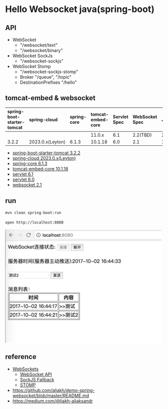 <!-- markdown-disable MD033 MD045 -->
<!-- markdownlint-disable MD033 -->

# Hello Websocket java(spring-boot)

## API

- WebSocket
  - "/websocket/text"
  - "/websocket/binary"
- WebSocket SockJs
  - "/websocket-sockjs"
- WebSocket Stomp
  - "/websocket-sockjs-stomp"
  - Broker "/queue", "/topic"
  - DestinationPrefixes "/hello"

## tomcat-embed & websocket

| spring-boot-starter-tomcat | spring-cloud     | spring-core | tomcat-embed-core | Servlet Spec | WebSocket Spec | JDK |
|:---------------------------|:-----------------|:------------|:------------------|:-------------|:---------------|:----|
|                            |                  |             | 11.0.x            | 6.1          | 2.2(TBD)       | 21+ |
| 3.2.2                      | 2023.0.x(Leyton) | 6.1.3       | 10.1.18           | 6.0          | 2.1            | 11+ |

- [spring-boot-starter-tomcat 3.2.2](https://mvnrepository.com/artifact/org.springframework.boot/spring-boot-starter-tomcat/3.2.2)
- [spring-cloud 2023.0.x(Leyton)](https://mvnrepository.com/artifact/org.springframework.cloud/spring-cloud-dependencies/2023.0.0-M1)
- [spring-core 6.1.3](https://mvnrepository.com/artifact/org.springframework/spring-core/6.1.3)
- [tomcat-embed-core 10.1.18](https://mvnrepository.com/artifact/org.apache.tomcat.embed/tomcat-embed-core/10.1.18)
- [servlet 6.1](https://mvnrepository.com/artifact/jakarta.servlet/jakarta.servlet-api/6.1)
- [servlet 6.0](https://mvnrepository.com/artifact/jakarta.servlet/jakarta.servlet-api/6.0)
- [websocket 2.1](https://mvnrepository.com/artifact/jakarta.websocket/jakarta.websocket-api/2.1.1)

## run

```bash
mvn clean spring-boot:run
```

```bash
open http://localhost:8080
```

<img src="doc/test.png" style="width:500px;"  alt="hello-websocket"/>

## reference

- [WebSockets](https://docs.spring.io/spring-framework/reference/web/websocket.html)
  - [WebSocket API](https://docs.spring.io/spring-framework/reference/web/websocket/server.html)
  - [SockJS Fallback](https://docs.spring.io/spring-framework/reference/web/websocket/fallback.html)
  - [STOMP](https://docs.spring.io/spring-framework/reference/web/websocket/stomp.html)
- <https://github.com/aliakh/demo-spring-websocket/blob/master/README.md>
- <https://medium.com/@liakh-aliaksandr>

